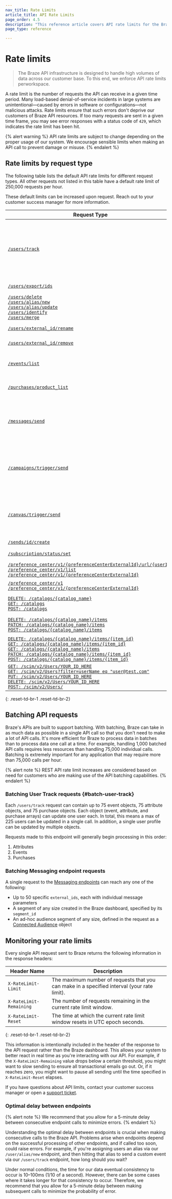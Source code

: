 ```yaml
---
nav_title: Rate Limits
article_title: API Rate Limits
page_order: 4.5
description: "This reference article covers API rate limits for the Braze API infrastructure."
page_type: reference

---
```


# Rate limits

> The Braze API infrastructure is designed to handle high volumes of data across our customer base. To this end, we enforce API rate limits perworkspace. 

A rate limit is the number of requests the API can receive in a given time period. Many load-based denial-of-service incidents in large systems are unintentional—caused by errors in software or configurations—not malicious attacks. Rate limits ensure that such errors don't deprive our customers of Braze API resources. If too many requests are sent in a given time frame, you may see error responses with a status code of `429`, which indicates the rate limit has been hit.

{% alert warning %}
API rate limits are subject to change depending on the proper usage of our system. We encourage sensible limits when making an API call to prevent damage or misuse.
{% endalert %}

## Rate limits by request type

The following table lists the default API rate limits for different request types. All other requests not listed in this table have a default rate limit of 250,000 requests per hour. 

These default limits can be increased upon request. Reach out to your customer success manager for more information.

| Request Type | Default API Rate Limit |
| --- | --- |
| [`/users/track`][10] | **Requests:** 50,000 requests per minute.<br><br>**Batching:** 75 events, 75 purchases, and 75 attributes per API request. See [Batching User Track requests](#batch-user-track) for more. |
| [`/users/export/ids`][11] | 2,500 requests per minute. |
| [`/users/delete`][12]<br>[`/users/alias/new`][13]<br>[`/users/alias/update`][45]<br>[`/users/identify`][14]<br>[`/users/merge`][44] | 20,000 requests per minute, shared between the endpoints. |
| [`/users/external_id/rename`][20] | 1,000 requests per minute. |
| [`/users/external_id/remove`][21] | 1,000 requests per minute. |
| [`/events/list`][15] | 1,000 requests per hour, shared with the `/purchases/product_list` endpoint. |
| [`/purchases/product_list`][16] | 1,000 requests per hour, shared with the `/events/list` endpoint. |
| [`/messages/send`][17] | 250 requests per minute for broadcast calls (when only specifying a segment or Connected Audience). Otherwise, 250,000 requests per hour. |
| [`/campaigns/trigger/send`][17.1] | 250 requests per minute for broadcast calls (when only specifying a segment or Connected Audience). Otherwise, 250,000 requests per hour. |
| [`/canvas/trigger/send`][17.2] | 250 requests per minute for broadcast calls (when only specifying a segment or Connected Audience). Otherwise, 250,000 requests per hour. |
| [`/sends/id/create`][18] | 100 requests per day. |
| [`/subscription/status/set`][19] | 5,000 requests per minute. |
| [`/preference_center/v1/{preferenceCenterExternalId}/url/{userId}`][26]<br>[`/preference_center/v1/list`][27]<br>[`/preference_center/v1/{preferenceCenterExternalId}`][28] | 1,000 requests per minute, per workspace. |
| [`/preference_center/v1`][29]<br>[`/preference_center/v1/{preferenceCenterExternalId}`][30] | 10 requests per minute, per workspace. |
| [`DELETE: /catalogs/{catalog_name}`][31]<br>[`GET: /catalogs`][32]<br>[`POST: /catalogs`][33] | 5 requests per minute shared between the endpoints. |
| [`DELETE: /catalogs/{catalog_name}/items`][34]<br>[`PATCH: /catalogs/{catalog_name}/items`][35]<br>[`POST: /catalogs/{catalog_name}/items`][36] | 100 requests per minute shared between the endpoints. |
| [`DELETE: /catalogs/{catalog_name}/items/{item_id}`][37]<br>[`GET: /catalogs/{catalog_name}/items/{item_id}`][38]<br>[`GET: /catalogs/{catalog_name}/items`][39]<br>[`PATCH: /catalogs/{catalog_name}/items/{item_id}`][40]<br>[`POST: /catalogs/{catalog_name}/items/{item_id}`][41] | 50 requests per minute shared between the endpoints. |
| [`GET: /scim/v2/Users/YOUR_ID_HERE`][22]<br>[`GET: /scim/v2/Users?filter=userName eq "user@test.com"`][43]<br>[`PUT: /scim/v2/Users/YOUR_ID_HERE`][25]<br>[`DELETE: /scim/v2/Users/YOUR_ID_HERE`][24]<br>[`POST: /scim/v2/Users/`][23] | 5,000 requests per day, per company, shared between the endpoints. |
{: .reset-td-br-1 .reset-td-br-2}

## Batching API requests

Braze's APIs are built to support batching. With batching, Braze can take in as much data as possible in a single API call so that you don't need to make a lot of API calls. It's more efficient for Braze to process data in batches than to process data one call at a time. For example, handling 1,000 batched API calls requires less resources than handling 75,000 individual calls. Batching is extremely important for any application that may require more than 75,000 calls per hour.

{% alert note %}
REST API rate limit increases are considered based on need for customers who are making use of the API batching capabilities.
{% endalert %}

### Batching User Track requests {#batch-user-track}

Each `/users/track` request can contain up to 75 event objects, 75 attribute objects, and 75 purchase objects. Each object (event, attribute, and purchase arrays) can update one user each. In total, this means a max of 225 users can be updated in a single call. In addition, a single user profile can be updated by multiple objects.

Requests made to this endpoint will generally begin processing in this order: 

1. Attributes
2. Events
3. Purchases

### Batching Messaging endpoint requests

A single request to the [Messaging endpoints][1] can reach any one of the following:

- Up to 50 specific `external_ids`, each with individual message parameters
- A segment of any size created in the Braze dashboard, specified by its `segment_id`
- An ad-hoc audience segment of any size, defined in the request as a [Connected Audience][2] object

## Monitoring your rate limits

Every single API request sent to Braze returns the following information in the response headers:

Header Name             | Description
----------------------- | -----------------------
`X-RateLimit-Limit`     | The maximum number of requests that you can make in a specified interval (your rate limit).
`X-RateLimit-Remaining` | The number of requests remaining in the current rate limit window.
`X-RateLimit-Reset`     | The time at which the current rate limit window resets in UTC epoch seconds.
{: .reset-td-br-1 .reset-td-br-2}

This information is intentionally included in the header of the response to the API request rather than the Braze dashboard. This allows your system to better react in real time as you're interacting with our API. For example, if the `X-RateLimit-Remaining` value drops below a certain threshold, you might want to slow sending to ensure all transactional emails go out. Or, if it reaches zero, you might want to pause all sending until the time specified in `X-RateLimit-Reset` elapses.

If you have questions about API limits, contact your customer success manager or open a [support ticket][support].

### Optimal delay between endpoints

{% alert note %}
We recommend that you allow for a 5-minute delay between consecutive endpoint calls to minimize errors.
{% endalert %}

Understanding the optimal delay between endpoints is crucial when making consecutive calls to the Braze API. Problems arise when endpoints depend on the successful processing of other endpoints, and if called too soon, could raise errors. For example, if you're assigning users an alias via our `/user/alias/new` endpoint, and then hitting that alias to send a custom event via our `/users/track` endpoint, how long should you wait?

Under normal conditions, the time for our data eventual consistency to occur is 10–100ms (1/10 of a second). However, there can be some cases where it takes longer for that consistency to occur. Therefore, we recommend that you allow for a 5-minute delay between making subsequent calls to minimize the probability of error.

[1]: {{site.baseurl}}/api/endpoints/messaging/
[2]: {{site.baseurl}}/api/objects_filters/connected_audience/
[support]: {{site.baseurl}}/braze_support/
[10]: {{site.baseurl}}/api/endpoints/user_data/post_user_track/
[11]: {{site.baseurl}}/api/endpoints/export/user_data/post_users_identifier/
[12]: {{site.baseurl}}/api/endpoints/user_data/post_user_delete/
[13]: {{site.baseurl}}/api/endpoints/user_data/post_user_alias/
[14]: {{site.baseurl}}/api/endpoints/user_data/post_user_identify/
[15]: {{site.baseurl}}/api/endpoints/export/custom_events/get_custom_events/
[16]: {{site.baseurl}}/api/endpoints/export/purchases/get_list_product_id/
[17]: {{site.baseurl}}/api/endpoints/messaging/send_messages/post_send_messages/
[17.1]: {{site.baseurl}}/api/endpoints/messaging/send_messages/post_send_triggered_campaigns/
[17.2]: {{site.baseurl}}/api/endpoints/messaging/send_messages/post_send_triggered_canvases/
[18]: {{site.baseurl}}/api/endpoints/messaging/send_messages/post_create_send_ids/
[19]: {{site.baseurl}}/api/endpoints/subscription_groups/post_update_user_subscription_group_status/
[20]: {{site.baseurl}}/api/endpoints/user_data/external_id_migration/post_external_ids_rename/
[21]: {{site.baseurl}}/api/endpoints/user_data/external_id_migration/post_external_ids_remove/
[22]: {{site.baseurl}}/get_see_user_account_information/
[23]: {{site.baseurl}}/post_create_user_account/
[24]: {{site.baseurl}}/delete_existing_dashboard_user/
[25]: {{site.baseurl}}/post_update_existing_user_account/
[26]: {{site.baseurl}}/api/endpoints/preference_center/get_create_url_preference_center/
[27]: {{site.baseurl}}/api/endpoints/preference_center/get_list_preference_center/
[28]: {{site.baseurl}}/api/endpoints/preference_center/get_view_details_preference_center/
[29]: {{site.baseurl}}/api/endpoints/preference_center/post_create_preference_center/
[30]: {{site.baseurl}}/api/endpoints/preference_center/put_update_preference_center/
[31]: {{site.baseurl}}/api/endpoints/catalogs/catalog_management/synchronous/delete_catalog/
[32]: {{site.baseurl}}/api/endpoints/catalogs/catalog_management/synchronous/get_list_catalogs/
[33]: {{site.baseurl}}/api/endpoints/catalogs/catalog_management/synchronous/post_create_catalog/
[34]: {{site.baseurl}}/api/endpoints/catalogs/catalog_items/asynchronous/delete_catalog_items_bulk/
[35]: {{site.baseurl}}/api/endpoints/catalogs/catalog_items/asynchronous/patch_catalog_items_bulk/
[36]: {{site.baseurl}}/api/endpoints/catalogs/catalog_items/asynchronous/post_create_catalog_items_bulk/
[37]: {{site.baseurl}}/api/endpoints/catalogs/catalog_items/synchronous/delete_catalog_item/
[38]: {{site.baseurl}}/api/endpoints/catalogs/catalog_items/synchronous/get_catalog_item_details/
[39]: {{site.baseurl}}/api/endpoints/catalogs/catalog_items/synchronous/get_catalog_items_details_bulk/
[40]: {{site.baseurl}}/api/endpoints/catalogs/catalog_items/synchronous/patch_catalog_item/
[41]: {{site.baseurl}}/api/endpoints/catalogs/catalog_items/synchronous/post_create_catalog_item/
[43]: {{site.baseurl}}/get_search_existing_dashboard_user_email/
[44]: {{site.baseurl}}/api/endpoints/user_data/post_users_merge/
[45]: {{site.baseurl}}/api/endpoints/user_data/post_users_alias_update/
